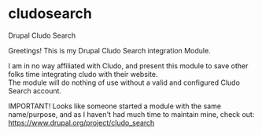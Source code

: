 # cludosearch
Drupal Cludo Search


Greetings! This is my Drupal Cludo Search integration Module.

I am in no way affiliated with Cludo, and present this module to save other folks time integrating cludo with their website.  
The module will do nothing of use without a valid and configured Cludo Search account.

IMPORTANT! Looks like someone started a module with the same name/purpose, and as I haven't had much time to maintain mine, check out: https://www.drupal.org/project/cludo_search

